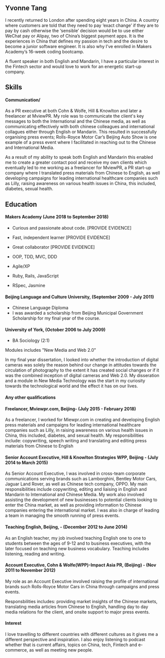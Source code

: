 ## Yvonne Tang 

I recently returned to London after spending eight years in China. A country where customers are told that they need to pay ‘exact change’ if they are to pay by cash otherwise the ‘sensible’ decision would be to use either WeChat pay or Alipay, two of China’s biggest payment apps. It is the experiences in China that defines my passion in tech and the desire to become a junior software engineer. It is also why I’ve enrolled in Makers Academy’s 16-week coding bootcamp. 

A fluent speaker in both English and Mandarin, I have a particular interest in the Fintech sector and would love to work for an energetic start-up company. 

## Skills

#### Communication/

As a PR executive at both Cohn & Wolfe, Hill & Knowlton and later a freelancer at MviewPR. My role was to communicate the client's key messages to both the International and the Chinese media, as well as communicating effectively with both chinese colleagues and international collagues either through English or Mandarin. This resulted in successfully organising press events; Rolls-Royce Motor Car’s Beijing Auto Show is one example of a press event where I facilitated in reaching out to the Chinese and International Media. 

As a result of my ability to speak both English and Mandarin this enabled me to create a greater contact pool and receive my own clients which eventually led to me working as a freelancer for MviewPR, a PR start-up company where I translated press materials from Chinese to English, as well developing campaigns for leading international healthcare companies such as Lilly, raising awareness on various health issues in China, this included, diabetes, sexual health.



## Education

#### Makers Academy (June 2018 to September 2018)

- Curious and passionate about code. [PROVIDE EVIDENCE]
- Fast, independent learner [PROVIDE EVIDENCE]
- Great collaborator [PROVIDE EVIDENCE]

- OOP, TDD, MVC, DDD
- Agile/XP
- Ruby, Rails, JavaScript
- RSpec, Jasmine


#### Beijing Language and Culture University, (September 2009 - July 2011) 
-  Chinese Language Diploma 
-  I was awarded a scholarship from Beijing Municipal Government Scholarship for my final year of the course. 

#### University of York, (October 2006 to July 2009)
-  BA Sociology (2:1)

Modules includes "New Media and Web 2.0" 
 
In my final year dissertation, I looked into whether the introduction of digital cameras was solely the reason behind our   change in attitudes towards the circulation of photography to the extent it has created social changes or if it was the combined inception of digital cameras and Web 2.0. My disseration and a module in New Media Technology was the start in my curiosity towards the technological world and the effect it has on our lives. 

#### Any other qualifications

#### Freelancer, Mviewpr.com, Beijing- (July 2015 - February 2018)
As a freelancer, I worked for Miewpr.com in creating and developing English press materials and campaigns for leading international healthcare companies such as Lilly, in raising awareness on various health issues in China, this included, diabetes, and sexual health. My responsibilities include: copywriting, speech writing and translating and editing press materials from Chinese to English
     
#### Senior Account Executive, Hill & Knowlton Strategies WPP, Beijing - (July 2014 to March 2015)
As Senior Account Executive, I was involved in cross-team corporate communications serving brands such as Lamborghini, Bentley Motor Cars, Jaguar Land Rover, as well as Chinese tech company, OPPO. My main responsibilities include copywriting, editing and liaising in English and Mandarin to International and Chinese Media. My work also involved assisting the development of new businesses to potential clients looking to enter the China market, as well as providing information to Chinese companies entering the international market. I was also in charge of leading a team in managing the smooth running of press events. 

#### Teaching English, Beijing, - (December 2012 to June 2014) 

As an English teacher, my job involved teaching English one to one to students between the ages of 9-12 and to business executives, with the later focused on teaching new business vocabulary. Teaching includes listening, reading and writing.

#### Account Executive, Cohn & Wolfe(WPP)-Impact Asia PR, (Beijing) - (Nov 2011 to November 2012) 
My role as an Account Executive involved raising the profile of international brands such Rolls-Royce Motor Cars in China through campaigns and press events. 

Responsbilities includes: providing market insights of the Chinese markets, translating media articles from Chinese to English, handling day to day media relations for the client, and onsite support to major press events. 

#### Interest ####
I love travelling to different countries with different cultures as it gives me a different perspective and inspiration. 
I also enjoy listening to podcast whether that is current affairs, topics on China, tech, Fintech and e-commerce, as well as meeting new people. 
